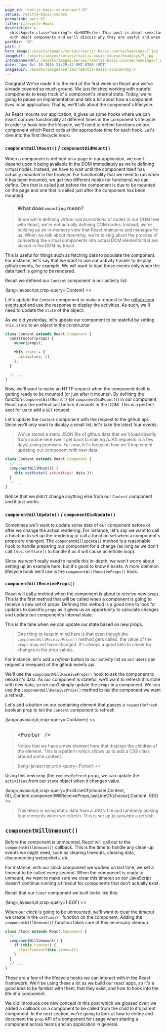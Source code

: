 ```yaml
---
page_id: reactjs-basic-course/part-07
series: reactjs-basic-course
permalink: part-07
title: Lifecycle Hooks
description: >-
  <blockquote class="warning"> <b>NOTE</b>: This post is about <em>classic</em> React Lifecycle hooks.<br/> If you're looking to learn about the <a href="https://www.fullstackreact.com/articles/an-introduction-to-hooks-in-react/"><b>new Hooks API</b> then click here</a> </blockquote> Today, we'll look through a few of the most common lifecycle hooks we can use
  with React components and we'll discuss why they are useful and when we should each one.
partDir: '07'
part: 7
hero_image: /assets/images/series/reactjs-basic-course/headings/7.jpg
imageUrl: /assets/images/series/reactjs-basic-course/headings/7.jpg
introBannerUrl: /assets/images/series/reactjs-basic-course/headings/7_wide.jpg
date: 'Wed Oct 10 2016 21:29:42 GMT-0700 (PDT)'
imagesDir: /assets/images/series/reactjs-basic-course/day-7
---
```


Congrats! We've made it to the end of the first week on React and we've already covered so much ground. We just finished working with stateful components to keep track of a component's internal state. Today, we're going to pause on implementation and talk a bit about how a component _lives_ in an application. That is, we'll talk about the component's lifecycle.

As React mounts our application, it gives us some hooks where we can insert our own functionality at different times in the component's lifecycle. In order to _hook into_ the lifecycle, we'll need to define functions on our component which React calls at the appropriate time for each hook. Let's dive into the first lifecycle hook:

### `componentWillMount()` / `componentDidMount()`

When a component is defined on a page in our application, we can't depend upon it being available in the DOM immediately as we're defining virtual nodes. Instead, we have to wait until the component itself has actually _mounted_ in the browser. For functionality that we need to run when it has been mounted, we get two different _hooks_ (or functions) we can define. One that is called just before the component is due to be mounted on the page and one that is called just after the component has been mounted.

> ### What does `mounting` mean?
>
> Since we're defining _virtual representations_ of nodes in our DOM tree with React, we're not actually defining DOM nodes. Instead, we're building up an in-memory view that React maintains and manages for us. When we talk about _mounting_, we're talking about the process of converting the virtual components into actual DOM elements that are placed in the DOM by React.

This is useful for things such as fetching data to populate the component. For instance, let's say that we want to use our activity tracker to display github events, for example. We will want to load these events only when the data itself is going to be rendered.

Recall we defined our `Content` component in our activity list:

{lang=javascript,crop-query=.Content}
<<[](Content1.js)

Let's update the `Content` component to make a request to the [github.com events api](https://developer.github.com/v3/activity/events/) and use the response to display the activities. As such, we'll need to update the `state` of the object.

<div id="demo1"></div>

As we did yesterday, let's update our component to be stateful by setting `this.state` to an object in the constructor

```javascript
class Content extends React.Component {
  constructor(props) {
    super(props);

    this.state = {
      activities: []
    };
  }

  // ...
}
```

Now, we'll want to make an HTTP request when the component itself is getting ready to be mounted (or just after it mounts). By defining the function `componentWillMount()` (or `componentDidMount()`) in our component, React runs the method just before it mounts in the DOM. This is a perfect spot for us to add a `GET` request.

Let's update the `Content` component with the request to the github api. Since we'll only want to display a small list, let's take the latest four events.

> We've stored a static JSON file of github data that we'll load directly from source here (we'll get back to making AJAX requests in a few days) using promises. For now, let's focus on how we'll implement updating our component with new data:

```javascript
class Content extends React.Component {
  // ...
  componentWillMount() {
    this.setState({ activities: data });
  }
  // ...
}
```

Notice that we didn't change anything else from our `Content` component and it just works.

<div class="demo" id="fetchedTimeline"></div>

### `componentWillUpdate()` / `componentDidUpdate()`

Sometimes we'll want to update some data of our component before or after we change the actual rendering. For instance, let's say we want to call a function to set up the rendering or call a function set when a component's props are changed. The `componentWillUpdate()` method is a reasonable hook to handle preparing our component for a change (as long as we don't call `this.setState()` to handle it as it will cause an infinite loop).

Since we won't really need to handle this in-depth, we won't worry about setting up an example here, but it's good to know it exists. A more common lifecycle hook we'll use is the `componentWillReceiveProps()` hook.

### `componentWillReceiveProps()`

React will call a method when the component is about to receive new `props`. This is the first method that will be called when a component is going to receive a new set of props. Defining this method is a good time to look for updates to specific `props` as it gives us an opportunity to calculate changes and update our component's internal state.

This is the time when we can update our state based on new props.

> One thing to keep in mind here is that even though the `componentWillReceiveProps()` method gets called, the value of the `props` may not have changed. It's _always_ a good idea to check for changes in the prop values.

For instance, let's add a _refresh_ button to our activity list so our users can request a rerequest of the github events api.

<div id="demo2"></div>

We'll use the `componentWillReceiveProps()` hook to ask the component to reload it's data. As our component is stateful, we'll want to refresh this state with new data, so we can't simply update the `props` in a component. We can use the `componentWillReceiveProps()` method to _tell_ the component we want a refresh.

Let's add a button on our containing element that passes a `requestRefresh` boolean prop to tell the `Content` component to refresh.

{lang=javascript,crop-query=.Container}
<<[](Container1.js)

> ## `<Footer />`
>
> Notice that we have a new element here that displays the children of the element. This is a pattern which allows us to add a CSS class around some content.
>
> {lang=javascript,crop-query=.Footer}
> <<[](components/Timeline/Footer.js)

Using this new `prop` (the `requestRefresh` prop), we can update the `activities` from our `state` object when it changes value.

{lang=javascript,crop-query=(firstLineOf(choose(.Content, 0)),.Content.componentWillReceiveProps,lastLineOf(choose(.Content, 0)))}
<<[](Content2.js)

<div class="demo" id="requestRefresh"></div>

> This demo is using static data from a JSON file and randomly picking four elements when we refresh. This is set up to _simulate_ a refresh.

## `componentWillUnmount()`

Before the component is unmounted, React will call out to the `componentWillUnmount()` callback. This is the time to handle any clean-up events we might need, such as clearing timeouts, clearing data, disconnecting websockets, etc.

For instance, with our clock component we worked on last time, we set a timeout to be called every second. When the component is ready to unmount, we want to make sure we clear this timeout so our JavaScript doesn't continue running a timeout for components that don't actually exist.

Recall that our `timer` component we built looks like this:

{lang=javascript,crop-query=1-EOF}
<<[](TimerWithoutUnmount.js)

When our clock is going to be unmounted, we'll want to clear the timeout we create in the `setTimer()` function on the component. Adding the `componentWillUnmount()` function takes care of this necessary cleanup.

```javascript
class Clock extends React.Component {
  // ...
  componentWillUnmount() {
    if (this.timeout) {
      clearTimeout(this.timeout);
    }
  }
  // ...
}
```

<div class="demo" id="clock"></div>

These are a few of the lifecycle hooks we can interact with in the React framework. We'll be using these a lot as we build our react apps, so it's a good idea to be familiar with them, that they exist, and how to hook into the life of a component.

We did introduce one new concept in this post which we glossed over: we added a callback on a component to be called from the child to it's parent component. In the next section, we're going to look at how to define and document the `prop` API of a component for usage when sharing a component across teams and an application in general.
